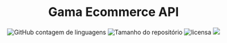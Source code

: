<h1 align="center">Gama Ecommerce API</h1>
<div align="center">
 <img alt="GitHub contagem de linguagens" src="https://img.shields.io/github/languages/count/WelissonLuca/VisitorControls-API?color=%2304D361&style=plastic">

  <img alt="Tamanho do repositório" src="https://img.shields.io/github/languages/code-size/WelissonLuca/VisitorControls-API?style=plastic">

  <img alt="licensa" src="https://img.shields.io/github/license/WelissonLuca/VisitorControls-API?style=plastic">

  <img src="https://img.shields.io/github/forks/WelissonLuca/VisitorControls-API?style=plastic">
</div>